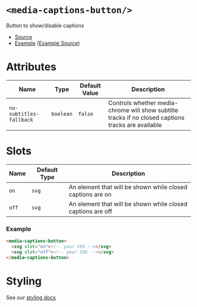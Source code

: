 # `<media-captions-button/>`

Button to show/disable captions

- [Source](../src/js/media-captions-button.js)
- [Example](https://media-chrome.mux.dev/examples/control-elements/media-captions-button.html) ([Example Source](../examples/control-elements/media-captions-button.html))

# Attributes

| Name                    | Type      | Default Value | Description                                                                                        |
| ----------------------- | --------- | ------------- | -------------------------------------------------------------------------------------------------- |
| `no-subtitles-fallback` | `boolean` | `false`       | Controls whether media-chrome will show subtitle tracks if no closed captions tracks are available |

# Slots

| Name  | Default Type | Description                                                 |
| ----- | ------------ | ----------------------------------------------------------- |
| `on`  | `svg`        | An element that will be shown while closed captions are on  |
| `off` | `svg`        | An element that will be shown while closed captions are off |

### Example

```html
<media-captions-button>
  <svg slot="on"><!-- your SVG --></svg>
  <svg slot="off"><!-- your SVG --></svg>
</media-captions-button>
```

# Styling

See our [styling docs](./styling.md#Buttons)
